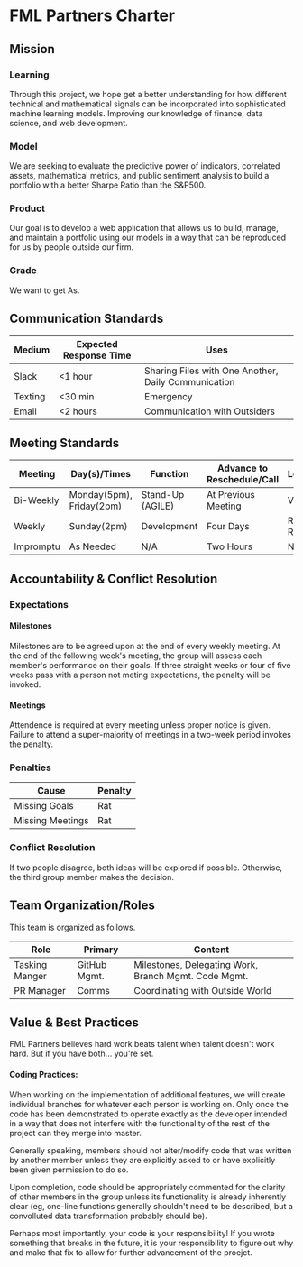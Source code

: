 # FML Partners Charter


## Mission

### Learning
Through this project, we hope get a better understanding for how different technical and mathematical signals can be incorporated into sophisticated machine learning models. Improving our knowledge of finance, data science, and web development.

### Model
We are seeking to evaluate the predictive power of indicators, correlated assets, mathematical metrics, and public sentiment analysis to build a portfolio with a better Sharpe Ratio than the S&P500.

### Product
Our goal is to develop a web application that allows us to build, manage, and maintain a portfolio using our models in a way that can be reproduced for us by people outside our firm.

### Grade
We want to get As.

## Communication Standards


| Medium  | Expected Response Time | Uses                                                |
|---------|------------------------|-----------------------------------------------------|
| Slack   | <1 hour                | Sharing Files with One Another, Daily Communication |
| Texting | <30 min                | Emergency                                           |
| Email   | <2 hours               | Communication with Outsiders                        |

## Meeting Standards

| Meeting   | Day(s)/Times             | Function         | Advance to Reschedule/Call | Location     |
|-----------|--------------------------|------------------|----------------------------|--------------|
| Bi-Weekly | Monday(5pm), Friday(2pm) | Stand-Up (AGILE) | At Previous Meeting        | Various      |
| Weekly    | Sunday(2pm)              | Development      | Four Days                  | Reserve Room |
| Impromptu | As Needed                | N/A              | Two Hours                  | N/A          |


## Accountability & Conflict Resolution

### Expectations

#### Milestones
Milestones are to be agreed upon at the end of every weekly meeting. At the end of the following week's meeting, the group will assess each member's performance on their goals. If three straight weeks or four of five weeks pass with a person not meting expectations, the penalty will be invoked.

#### Meetings
Attendence is required at every meeting unless proper notice is given. Failure to attend a super-majority of meetings in a two-week period invokes the penalty.


### Penalties

| Cause            | Penalty |
|------------------|---------|
| Missing Goals    | Rat     |
| Missing Meetings | Rat     |

### Conflict Resolution
If two people disagree, both ideas will be explored if possible. Otherwise, the third group member makes the decision.

## Team Organization/Roles

This team is organized as follows.

|      Role              | Primary   | Content |
| ---------------------- | --------- |---------|
| Tasking Manger         |  GitHub Mgmt.   | Milestones, Delegating Work, Branch Mgmt. Code Mgmt.   |
| PR Manager             |        Comms        | Coordinating with Outside World |

## Value & Best Practices

FML Partners believes hard work beats talent when talent doesn't work hard. But if you have both... you're set.

#### Coding Practices:
When working on the implementation of additional features, we will create individual branches for whatever each person is working on. Only once the code has been demonstrated to operate exactly as the developer intended in a way that does not interfere with the functionality of the rest of the project can they merge into master.

Generally speaking, members should not alter/modify code that was written by another member unless they are explicitly asked to or have explicitly been given permission to do so. 

Upon completion, code should be appropriately commented for the clarity of other members in the group unless its functionality is already inherently clear (eg, one-line functions generally shouldn't need to be described, but a convolluted data transformation probably should be).

Perhaps most importantly, your code is your responsibility! If you wrote something that breaks in the future, it is your responsibility to figure out why and make that fix to allow for further advancement of the proejct.


